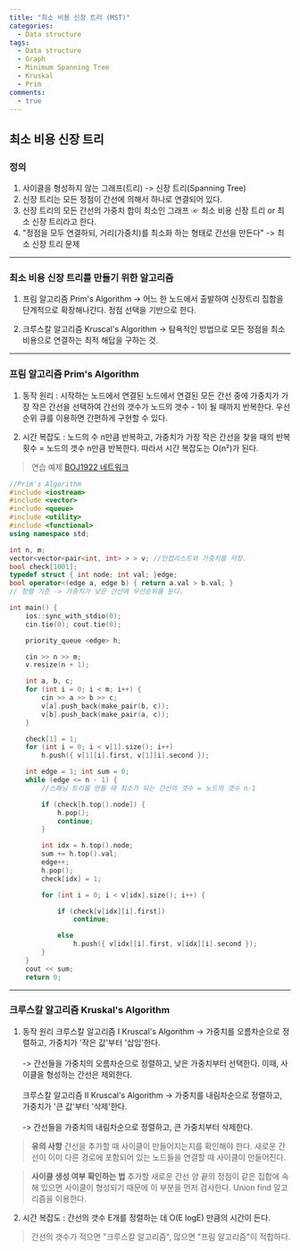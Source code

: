 ```yaml
---
title: "최소 비용 신장 트리 (MST)"
categories:
  - Data structure
tags:
  - Data structure
  - Graph
  - Minimum Spanning Tree
  - Kruskal
  - Prim
comments:
  - true
---
```


## 최소 비용 신장 트리

### 정의
1. 사이클을 형성하지 않는 그래프(트리) -> 신장 트리(Spanning Tree)
2. 신장 트리는 모든 정점이 간선에 의해서 하나로 연결되어 있다.
3. 신장 트리의 모든 간선의 가중치 합이 최소인 그래프 ☞ 최소 비용 신장 트리 or 최소 신장 트리라고 한다.
4. "정점을 모두 연결하되, 거리(가중치)를 최소화 하는 형태로 간선을 만든다" -> 최소 신장 트리 문제

---

### 최소 비용 신장 트리를 만들기 위한 알고리즘

1. 프림 알고리즘 Prim's Algorithm
-> 어느 한 노드에서 출발하여 신장트리 집합을 단계적으로 확장해나간다. 정점 선택을 기반으로 한다.

2. 크루스칼 알고리즘 Kruscal's Algorithm
-> 탐욕적인 방법으로 모든 정점을 최소 비용으로 연결하는 최적 해답을 구하는 것.


---

### 프림 알고리즘 Prim's Algorithm

1. 동작 원리 : 시작하는 노드에서 연결된 노드에서 연결된 모든 간선 중에 가중치가 가장 작은 간선을 선택하여 간선의 갯수가 노드의 갯수 - 1이 될 때까지 반복한다. 우선순위 큐를 이용하면 간편하게 구현할 수 있다.

2. 시간 복잡도 : 노드의 수 n만큼 반복하고, 가중치가 가장 작은 간선을 찾을 때의 반복횟수 = 노드의 갯수 n만큼 반복한다. 따라서 시간 복잡도는 O(n²)가 된다.


> 연습 예제  [BOJ1922 네트워크 ](boj.kr/1922)

```cpp
//Prim's Algorithm
#include <iostream>
#include <vector>
#include <queue>
#include <utility>
#include <functional>
using namespace std;

int n, m;
vector<vector<pair<int, int> > > v; //인접리스트와 가중치를 저장.
bool check[1001];
typedef struct { int node; int val; }edge;
bool operator<(edge a, edge b) { return a.val > b.val; }
// 정렬 기준 -> 가중치가 낮은 간선에 우선순위를 둔다.

int main() {
	ios::sync_with_stdio(0);
	cin.tie(0); cout.tie(0);

	priority_queue <edge> h;

	cin >> n >> m;
	v.resize(n + 1);

	int a, b, c;
	for (int i = 0; i < m; i++) {
		cin >> a >> b >> c;
		v[a].push_back(make_pair(b, c)); 
		v[b].push_back(make_pair(a, c));
	}

	check[1] = 1;
	for (int i = 0; i < v[1].size(); i++)
		h.push({ v[1][i].first, v[1][i].second });

	int edge = 1; int sum = 0;
	while (edge <= n - 1) { 
        //스패닝 트리를 만들 때 최소가 되는 간선의 갯수 = 노드의 갯수 n-1

		if (check[h.top().node]) {
			h.pop();
			continue;
		}

		int idx = h.top().node;
		sum += h.top().val;
		edge++;
		h.pop();
		check[idx] = 1;

		for (int i = 0; i < v[idx].size(); i++) {

			if (check[v[idx][i].first])
				continue;

			else
				h.push({ v[idx][i].first, v[idx][i].second });
		}
	}
	cout << sum;
	return 0;
```

---

### 크루스칼 알고리즘 Kruskal's Algorithm

1. 동작 원리
크루스칼 알고리즘 Ⅰ Kruscal's Algorithm
-> 가중치를 오름차순으로 정렬하고, 가중치가 '작은 값'부터 '삽입'한다.
<br><br>
-> 간선들을 가중치의 오름차순으로 정렬하고, 낮은 가중치부터 선택한다. 이때, 사이클을 형성하는 간선은 제외한다.
<br><br>
크루스칼 알고리즘 Ⅱ Kruscal's Algorithm
-> 가중치를 내림차순으로 정렬하고, 가중치가 '큰 값'부터 '삭제'한다.
<br><br>
-> 간선들을 가중치의 내림차순으로 정렬하고, 큰 가중치부터 삭제한다.

> __유의 사항__
> 간선을 추가할 때 사이클이 만들어지는지를 확인해야 한다. 새로운 간선이 이미 다른 경로에 포함되어 있는 노드들을 연결할 때 사이클이 만들어진다.


> __사이클 생성 여부 확인하는 법__
> 추가할 새로운 간선 양 끝의 정점이 같은 집합에 속해 있으면 사이클이 형성되기 때문에 이 부분을 먼저 검사한다.
> Union find 알고리즘을 이용한다.

2. 시간 복잡도 : 간선의 갯수 E개를 정렬하는 데 O(E logE) 만큼의 시간이 든다.

> 간선의 갯수가 적으면 "크루스칼 알고리즘", 많으면 "프림 알고리즘"이 적합하다.